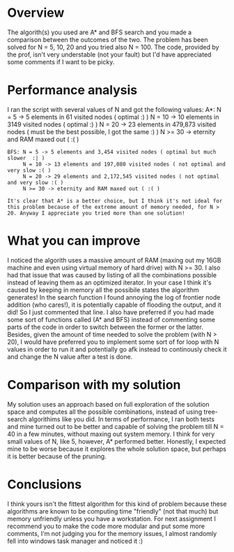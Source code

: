 <h1>Overview</h1>

<p>
The algorith(s) you used are A* and BFS search and you made a comparison between the outcomes of the two. The problem has been solved for N = 5, 10, 20 and you tried also N = 100. The code, provided by the prof, isn't very understable (not your fault) but I'd have appreciated some comments if I want to be picky. 
</p>


<h1>Performance analysis</h1>

<p>
I ran the script with several values of N and got the following values:
    A*: N = 5 -> 5 elements in 61 visited nodes ( optimal :) )
        N = 10 -> 10 elements in 3149 visited nodes ( optimal :) )
        N = 20 -> 23 elements in 479,873 visited nodes ( must be the best possible, I got the same :) )
        N >= 30 -> eternity and RAM maxed out ( :( )

    BFS: N = 5 -> 5 elements and 3,454 visited nodes ( optimal but much slower  :| )
         N = 10 -> 13 elements and 197,080 visited nodes ( not optimal and very slow :( )
         N = 20 -> 29 elements and 2,172,545 visited nodes ( not optimal and very slow :( )
         N >= 30 -> eternity and RAM maxed out ( :( )

    It's clear that A* is a better choice, but I think it's not ideal for this problem because of the extreme amount of memory needed, for N > 20. Anyway I appreciate you tried more than one solution!
</p>


<h1>What you can improve</h1>

<p>
I noticed the algorith uses a massive amount of RAM (maxing out my 16GB machine and even using virtual memory of hard drive) with N >= 30. I also had that issue that was caused by listing of all the combinations possible instead of leaving them as an optimized iterator. In your case I think it's caused by keeping in memory all the possibile states the algorithm generates!
In the search function I found annoying the log of frontier node addition (who cares!), it is potentially capable of flooding the output, and it did! So I just commented that line. 
I also have preferred if you had made some sort of functions called (A* and BFS) instead of commenting some parts of the code in order to switch between the former or the latter.
Besides, given the amount of time needed to solve the problem (with N > 20), I would have preferred you to implement some sort of for loop with N values in order to run it and potentially go afk instead to continously check it and change the N value after a test is done.


<h1>Comparison with my solution</h1>

<p>
My solution uses an approach based on full exploration of the solution space and computes all the possible combinations, instead of using tree-search algorithims like you did.
In terms of performance, I ran both tests and mine turned out to be better and capable of solving the problem till N = 40 in a few minutes, without maxing out system memory. I think for very small values of N, like 5, however, A* performed better. Honestly, I expected mine to be worse because it explores the whole solution space, but perhaps it is better because of the pruning.


<h1>Conclusions</h1>

<p>
I think yours isn't the fittest algorithm for this kind of problem because these algorithms are known to be computing time "friendly" (not that much) but memory unfriendly unless you have a workstation.
For next assignment I recommend you to make the code more modular and put some more comments, I'm not judging you for the memory issues, I almost randomly fell into windows task manager and noticed it :)